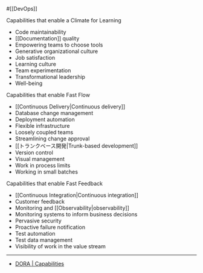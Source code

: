 #[[DevOps]]

Capabilities that enable a Climate for Learning

- Code maintainability
- [[Documentation]] quality
- Empowering teams to choose tools
- Generative organizational culture
- Job satisfaction
- Learning culture
- Team experimentation
- Transformational leadership
- Well-being

Capabilities that enable Fast Flow

- [[Continuous Delivery|Continuous delivery]]
- Database change management
- Deployment automation
- Flexible infrastructure
- Loosely coupled teams
- Streamlining change approval
- [[トランクベース開発|Trunk-based development]]
- Version control
- Visual management
- Work in process limits
- Working in small batches

Capabilities that enable Fast Feedback

- [[Continuous Integration|Continuous integration]]
- Customer feedback
- Monitoring and [[Observability|observability]]
- Monitoring systems to inform business decisions
- Pervasive security
- Proactive failure notification
- Test automation
- Test data management
- Visibility of work in the value stream

---

- [DORA | Capabilities](https://dora.dev/capabilities/)